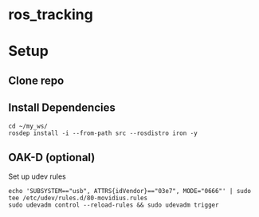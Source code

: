 # ros_tracking

# Setup

## Clone repo

## Install Dependencies
```
cd ~/my_ws/
rosdep install -i --from-path src --rosdistro iron -y
```

## OAK-D (optional)
Set up udev rules
```
echo 'SUBSYSTEM=="usb", ATTRS{idVendor}=="03e7", MODE="0666"' | sudo tee /etc/udev/rules.d/80-movidius.rules
sudo udevadm control --reload-rules && sudo udevadm trigger
```